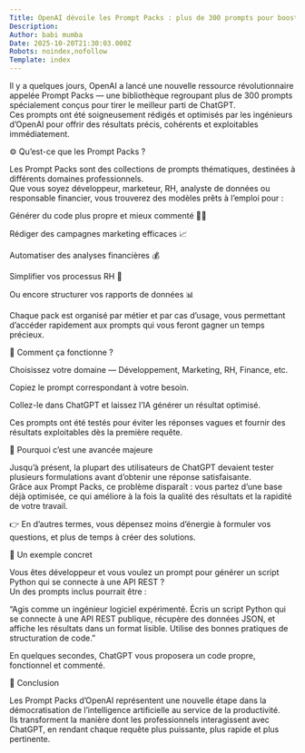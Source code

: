 ```yaml
---
Title: OpenAI dévoile les Prompt Packs : plus de 300 prompts pour booster votre productivité avec ChatGPT
Description: 
Author: babi mumba
Date: 2025-10-20T21:30:03.000Z
Robots: noindex,nofollow
Template: index
---
```

<p>Il y a quelques jours, OpenAI a lancé une nouvelle ressource révolutionnaire appelée Prompt Packs — une bibliothèque regroupant plus de 300 prompts spécialement conçus pour tirer le meilleur parti de ChatGPT.<br>
Ces prompts ont été soigneusement rédigés et optimisés par les ingénieurs d’OpenAI pour offrir des résultats précis, cohérents et exploitables immédiatement.</p>

<p>⚙️ Qu’est-ce que les Prompt Packs ?</p>

<p>Les Prompt Packs sont des collections de prompts thématiques, destinées à différents domaines professionnels.<br>
Que vous soyez développeur, marketeur, RH, analyste de données ou responsable financier, vous trouverez des modèles prêts à l’emploi pour :</p>

<p>Générer du code plus propre et mieux commenté 👨‍💻</p>

<p>Rédiger des campagnes marketing efficaces 📈</p>

<p>Automatiser des analyses financières 💰</p>

<p>Simplifier vos processus RH 👥</p>

<p>Ou encore structurer vos rapports de données 📊</p>

<p>Chaque pack est organisé par métier et par cas d’usage, vous permettant d’accéder rapidement aux prompts qui vous feront gagner un temps précieux.</p>

<p>🚀 Comment ça fonctionne ?</p>

<p>Choisissez votre domaine — Développement, Marketing, RH, Finance, etc.</p>

<p>Copiez le prompt correspondant à votre besoin.</p>

<p>Collez-le dans ChatGPT et laissez l’IA générer un résultat optimisé.</p>

<p>Ces prompts ont été testés pour éviter les réponses vagues et fournir des résultats exploitables dès la première requête.</p>

<p>🧩 Pourquoi c’est une avancée majeure</p>

<p>Jusqu’à présent, la plupart des utilisateurs de ChatGPT devaient tester plusieurs formulations avant d’obtenir une réponse satisfaisante.<br>
Grâce aux Prompt Packs, ce problème disparaît : vous partez d’une base déjà optimisée, ce qui améliore à la fois la qualité des résultats et la rapidité de votre travail.</p>

<p>👉 En d’autres termes, vous dépensez moins d’énergie à formuler vos questions, et plus de temps à créer des solutions.</p>

<p>🧠 Un exemple concret</p>

<p>Vous êtes développeur et vous voulez un prompt pour générer un script Python qui se connecte à une API REST ?<br>
Un des prompts inclus pourrait être :</p>

<p>“Agis comme un ingénieur logiciel expérimenté. Écris un script Python qui se connecte à une API REST publique, récupère des données JSON, et affiche les résultats dans un format lisible. Utilise des bonnes pratiques de structuration de code.”</p>

<p>En quelques secondes, ChatGPT vous proposera un code propre, fonctionnel et commenté.</p>

<p>🔗 Conclusion</p>

<p>Les Prompt Packs d’OpenAI représentent une nouvelle étape dans la démocratisation de l’intelligence artificielle au service de la productivité.<br>
Ils transforment la manière dont les professionnels interagissent avec ChatGPT, en rendant chaque requête plus puissante, plus rapide et plus pertinente.</p>


